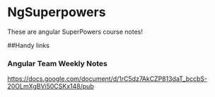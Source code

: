 # NgSuperpowers

These are angular SuperPowers course notes!

##Handy links

### Angular Team Weekly Notes
https://docs.google.com/document/d/1rC5dz7AkCZP813daT_bccbS-20OLmXgBVi50CSKx148/pub
